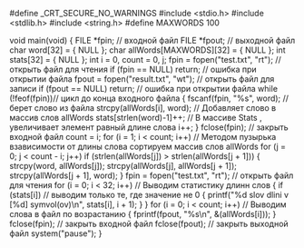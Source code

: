 #define _CRT_SECURE_NO_WARNINGS
#include <stdio.h>
#include <stdlib.h>
#include <string.h>
#define MAXWORDS 100

void main(void)
{
FILE *fpin; // входной файл
FILE *fpout; // выходной файл
char word[32] = { NULL };
char allWords[MAXWORDS][32] = { NULL };
int stats[32] = { NULL };
int i = 0, count = 0, j;
fpin = fopen("test.txt", "rt"); // открыть файл для чтения
if (fpin == NULL)
return; // ошибка при открытии файла
fpout = fopen("result.txt", "wt"); // открыть файл для записи
if (fpout == NULL)
return; // ошибка при открытии файла
while (!feof(fpin))// цикл до конца входного файла
{
fscanf(fpin, "%s", word); // берет слово из файла
strcpy(allWords[i], word); // Добавляет слово в массив слов allWords
stats[strlen(word)-1]++; // В массиве Stats , увеличивает элемент равный длине слова
i++;
}
fclose(fpin); // закрыть входной файл
count = i; 
for (i = 1; i < count; i++) // Методом пузырька взависимости от длины слова сортируем массив слов allWords
for (j = 0; j < count - i; j++)
if (strlen(allWords[j]) > strlen(allWords[j + 1])) {
strcpy(word, allWords[j]);
strcpy(allWords[j], allWords[j + 1]);
strcpy(allWords[j + 1], word);
}
fpin = fopen("test.txt", "rt"); // открыть файл для чтения
for (i = 0; i < 32; i++) // Выводим статистику длинн слов
{
if (stats[i]) // выводим только те, где значение не 0
{
printf("%d slov dlini v [%d] symvol(ov)\n", stats[i], i + 1);
}
}
for (i = 0; i < count; i++) // Выводим слова в файл по возрастанию
{
fprintf(fpout, "%s\n", &(allWords[i]));
}
fclose(fpin); // закрыть входной файл
fclose(fpout); // закрыть выходной файл
system("pause");
}
